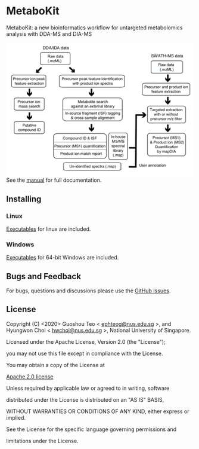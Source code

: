 # MetaboKit
 MetaboKit: a new bioinformatics workflow for untargeted metabolomics analysis with DDA-MS and DIA-MS
 
<img src="https://github.com/MetaboKit/MetaboKit/blob/master/Figure1.png" align="left">

See the [manual](https://github.com/MetaboKit/MetaboKit/blob/master/manual.pdf) for full documentation.


## Installing 

### Linux
[Executables](https://drive.google.com/open?id=1XF2y4B_ISxGvO2Ni_CMA1vb_g2kxh2P1) for linux are included.

### Windows

[Executables](https://drive.google.com/open?id=1XF2y4B_ISxGvO2Ni_CMA1vb_g2kxh2P1) for 64-bit Windows are included.

## Bugs and Feedback

For bugs, questions and discussions please use the [GitHub Issues](https://github.com/MetaboKit/metabokit/issues).

## License

Copyright (C) <2020> Guoshou Teo < ephteog@nus.edu.sg >, and Hyungwon Choi < hwchoi@nus.edu.sg >, National University of Singapore.

Licensed under the Apache License, Version 2.0 (the "License");

you may not use this file except in compliance with the License.

You may obtain a copy of the License at

[Apache 2.0 license](http://www.apache.org/licenses/LICENSE-2.0)

Unless required by applicable law or agreed to in writing, software

distributed under the License is distributed on an "AS IS" BASIS,

WITHOUT WARRANTIES OR CONDITIONS OF ANY KIND, either express or implied.

See the License for the specific language governing permissions and

limitations under the License.
